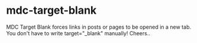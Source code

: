 mdc-target-blank
================

MDC Target Blank forces links in posts or pages to be opened in a new tab. You don't have to write target="_blank" manually! Cheers..
